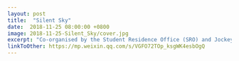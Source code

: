 ```yaml
---
layout: post
title:  "Silent Sky"
date:  2018-11-25 08:00:00 +0800
image: 2018-11-25-Silent_Sky/cover.jpg
excerpt: "Co-organised by the Student Residence Office (SRO) and Jockey Club Academy Hall (Hall 4), you are invited to join the Silent Sky Project# by Dutch Visual Artist Mr. Rob Sweere (Project initiated by an inbound exchange student)."
linkToOther: https://mp.weixin.qq.com/s/VGFO72TOp_ksgWK4esbOgQ
---
```


